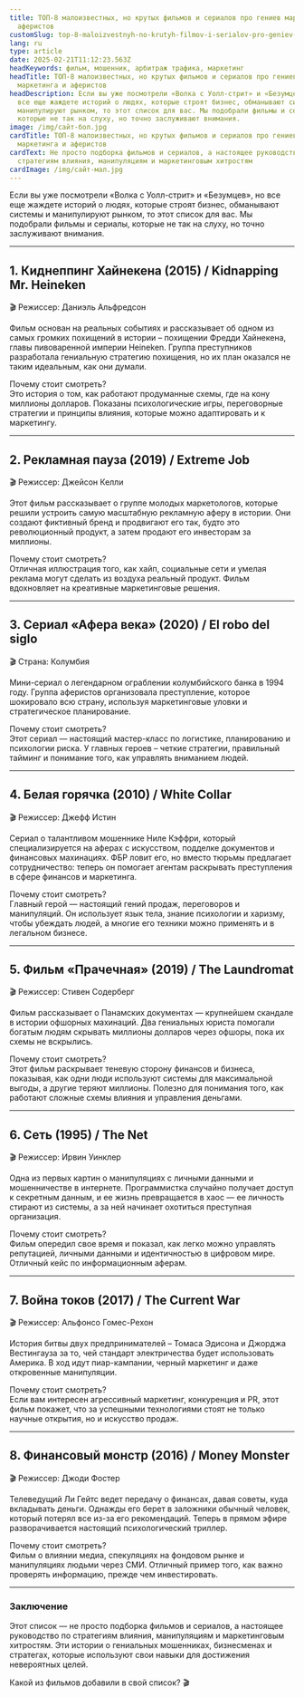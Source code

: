 ```yaml
---
title: ТОП-8 малоизвестных, но крутых фильмов и сериалов про гениев маркетинга и
  аферистов
customSlug: top-8-maloizvestnyh-no-krutyh-filmov-i-serialov-pro-geniev-marketinga-i-aferistov
lang: ru
type: article
date: 2025-02-21T11:12:23.563Z
headKeywords: фильм, мошенник, арбитраж трафика, маркетинг
headTitle: ТОП-8 малоизвестных, но крутых фильмов и сериалов про гениев
  маркетинга и аферистов
headDescription: Если вы уже посмотрели «Волка с Уолл-стрит» и «Безумцев», но
  все еще жаждете историй о людях, которые строят бизнес, обманывают системы и
  манипулируют рынком, то этот список для вас. Мы подобрали фильмы и сериалы,
  которые не так на слуху, но точно заслуживают внимания.
image: /img/сайт-бол.jpg
cardTitle: ТОП-8 малоизвестных, но крутых фильмов и сериалов про гениев
  маркетинга и аферистов
cardText: Не просто подборка фильмов и сериалов, а настоящее руководство по
  стратегиям влияния, манипуляциям и маркетинговым хитростям
cardImage: /img/сайт-мал.jpg
---
```

Если вы уже посмотрели «Волка с Уолл-стрит» и «Безумцев», но все еще жаждете историй о людях, которые строят бизнес, обманывают системы и манипулируют рынком, то этот список для вас. Мы подобрали фильмы и сериалы, которые не так на слуху, но точно заслуживают внимания.



- - -

## 1. Киднеппинг Хайнекена (2015) / Kidnapping Mr. Heineken

🎬 Режиссер: Даниэль Альфредсон

Фильм основан на реальных событиях и рассказывает об одном из самых громких похищений в истории – похищении Фредди Хайнекена, главы пивоваренной империи Heineken. Группа преступников разработала гениальную стратегию похищения, но их план оказался не таким идеальным, как они думали.

Почему стоит смотреть?\
Это история о том, как работают продуманные схемы, где на кону миллионы долларов. Показаны психологические игры, переговорные стратегии и принципы влияния, которые можно адаптировать и к маркетингу.

- - -

## 2. Рекламная пауза (2019) / Extreme Job

🎬 Режиссер: Джейсон Келли

Этот фильм рассказывает о группе молодых маркетологов, которые решили устроить самую масштабную рекламную аферу в истории. Они создают фиктивный бренд и продвигают его так, будто это революционный продукт, а затем продают его инвесторам за миллионы.

Почему стоит смотреть?\
Отличная иллюстрация того, как хайп, социальные сети и умелая реклама могут сделать из воздуха реальный продукт. Фильм вдохновляет на креативные маркетинговые решения.

- - -

## 3. Сериал «Афера века» (2020) / El robo del siglo

🎬 Страна: Колумбия

Мини-сериал о легендарном ограблении колумбийского банка в 1994 году. Группа аферистов организовала преступление, которое шокировало всю страну, используя маркетинговые уловки и стратегическое планирование.

Почему стоит смотреть?\
Этот сериал — настоящий мастер-класс по логистике, планированию и психологии риска. У главных героев – четкие стратегии, правильный тайминг и понимание того, как управлять вниманием людей.

- - -

## 4. Белая горячка (2010) / White Collar

🎬 Режиссер: Джефф Истин

Сериал о талантливом мошеннике Ниле Кэффри, который специализируется на аферах с искусством, подделке документов и финансовых махинациях. ФБР ловит его, но вместо тюрьмы предлагает сотрудничество: теперь он помогает агентам раскрывать преступления в сфере финансов и маркетинга.

Почему стоит смотреть?\
Главный герой — настоящий гений продаж, переговоров и манипуляций. Он использует язык тела, знание психологии и харизму, чтобы убеждать людей, а многие его техники можно применять и в легальном бизнесе.

- - -

## 5. Фильм «Прачечная» (2019) / The Laundromat

🎬 Режиссер: Стивен Содерберг

Фильм рассказывает о Панамских документах — крупнейшем скандале в истории офшорных махинаций. Два гениальных юриста помогали богатым людям скрывать миллионы долларов через офшоры, пока их схемы не вскрылись.

Почему стоит смотреть?\
Этот фильм раскрывает теневую сторону финансов и бизнеса, показывая, как одни люди используют системы для максимальной выгоды, а другие теряют миллионы. Полезно для понимания того, как работают сложные схемы влияния и управления деньгами.

- - -

## 6. Сеть (1995) / The Net

🎬 Режиссер: Ирвин Уинклер

Одна из первых картин о манипуляциях с личными данными и мошенничестве в интернете. Программистка случайно получает доступ к секретным данным, и ее жизнь превращается в хаос — ее личность стирают из системы, а за ней начинает охотиться преступная организация.

Почему стоит смотреть?\
Фильм опередил свое время и показал, как легко можно управлять репутацией, личными данными и идентичностью в цифровом мире. Отличный кейс по информационным аферам.

- - -

## 7. Война токов (2017) / The Current War

🎬 Режиссер: Альфонсо Гомес-Рехон

История битвы двух предпринимателей – Томаса Эдисона и Джорджа Вестингауза за то, чей стандарт электричества будет использовать Америка. В ход идут пиар-кампании, черный маркетинг и даже откровенные манипуляции.

Почему стоит смотреть?\
Если вам интересен агрессивный маркетинг, конкуренция и PR, этот фильм покажет, что за успешными технологиями стоят не только научные открытия, но и искусство продаж.

- - -

## 8. Финансовый монстр (2016) / Money Monster

🎬 Режиссер: Джоди Фостер

Телеведущий Ли Гейтс ведет передачу о финансах, давая советы, куда вкладывать деньги. Однажды его берет в заложники обычный человек, который потерял все из-за его рекомендаций. Теперь в прямом эфире разворачивается настоящий психологический триллер.

Почему стоит смотреть?\
Фильм о влиянии медиа, спекуляциях на фондовом рынке и манипуляциях людьми через СМИ. Отличный пример того, как важно проверять информацию, прежде чем инвестировать.

- - -

### Заключение

Этот список — не просто подборка фильмов и сериалов, а настоящее руководство по стратегиям влияния, манипуляциям и маркетинговым хитростям. Эти истории о гениальных мошенниках, бизнесменах и стратегах, которые используют свои навыки для достижения невероятных целей.

Какой из фильмов добавили в свой список? 🎬